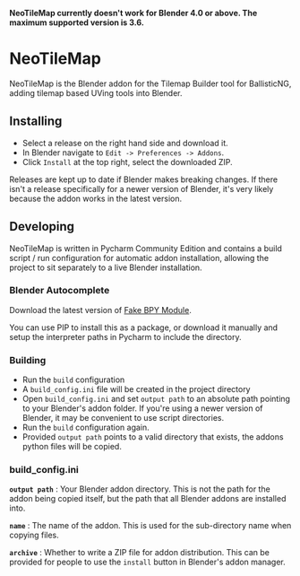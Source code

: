 **NeoTileMap currently doesn't work for Blender 4.0 or above. The maximum supported version is 3.6.**

# NeoTileMap

NeoTileMap is the Blender addon for the Tilemap Builder tool for BallisticNG, adding tilemap based UVing tools into Blender.

## Installing
* Select a release on the right hand side and download it.
* In Blender navigate to `Edit -> Preferences -> Addons`.
* Click `Install` at the top right, select the downloaded ZIP.

Releases are kept up to date if Blender makes breaking changes. If there isn't a release specifically for a newer version of Blender, it's very likely because the addon works in the latest version.

## Developing
NeoTileMap is written in Pycharm Community Edition and contains a build script / run configuration for automatic addon installation, allowing the project to sit separately to a live Blender installation.

### Blender Autocomplete
Download the latest version of [Fake BPY Module](https://github.com/nutti/fake-bpy-module). 

You can use PIP to install this as a package, or download it manually and setup the interpreter paths in Pycharm to include the directory.

### Building
* Run the `build` configuration
* A `build_config.ini` file will be created in the project directory
* Open `build_config.ini` and set `output path` to an absolute path pointing to your Blender's addon folder. If you're using a newer version of Blender, it may be convenient to use script directories.
* Run the `build` configuration again.
* Provided `output path` points to a valid directory that exists, the addons python files will be copied.

### build_config.ini
**`output path`**  : Your Blender addon directory. This is not the path for the addon being copied itself, but the path that all Blender addons are installed into.

**`name`**         : The name of the addon. This is used for the sub-directory name when copying files.

**`archive`**      : Whether to write a ZIP file for addon distribution. This can be provided for people to use the `install` button in Blender's addon manager.
